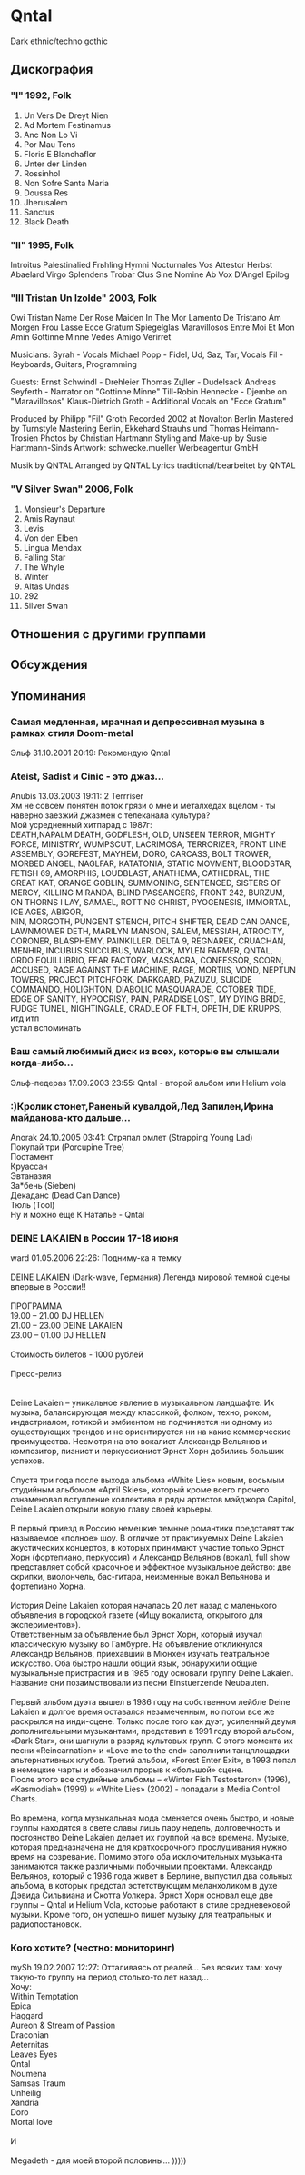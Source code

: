 # Qntal

Dark ethnic/techno gothic

## Дискография

### "I" 1992, Folk

1. Un Vers De Dreyt Nien
2. Ad Mortem Festinamus
3. Anc Non Lo Vi
4. Por Mau Tens
5. Floris E Blanchaflor
6. Unter der Linden
7. Rossinhol
8. Non Sofre Santa Maria
9. Doussa Res
10. Jherusalem
11. Sanctus
12. Black Death

### "II" 1995, Folk

Introitus
Palestinalied
Frьhling
Hymni Nocturnales
Vos Attestor
Herbst
Abaelard
Virgo Splendens
Trobar Clus
Sine Nomine
Ab Vox D'Angel
Epilog

### "III Tristan Un Izolde" 2003, Folk

Owi Tristan
Name Der Rose
Maiden In The Mor
Lamento De Tristano
Am Morgen Frou
Lasse
Ecce Gratum
Spiegelglas
Maravillosos
Entre Moi Et Mon Amin
Gottinne Minne
Vedes Amigo
Verirret


Musicians:
Syrah - Vocals
Michael Popp - Fidel, Ud, Saz, Tar, Vocals
Fil - Keyboards, Guitars, Programming

Guests:
Ernst Schwindl - Drehleier
Thomas Zцller - Dudelsack
Andreas Seyferth - Narrator on "Gottinne Minne"
Till-Robin Hennecke - Djembe on "Maravillosos"
Klaus-Dietrich Groth - Additional Vocals on "Ecce Gratum"

Produced by Philipp "Fil" Groth
Recorded 2002 at Novalton Berlin
Mastered by Turnstyle Mastering Berlin, Ekkehard Strauhs und Thomas Heimann-Trosien
Photos by Christian Hartmann
Styling and Make-up by Susie Hartmann-Sinds
Artwork: schwecke.mueller Werbeagentur GmbH

Musik by QNTAL
Arranged by QNTAL
Lyrics traditional/bearbeitet by QNTAL

### "V Silver Swan" 2006, Folk

01. Monsieur's Departure
02. Amis Raynaut
03. Levis
04. Von den Elben
05. Lingua Mendax
06. Falling Star
07. The Whyle
08. Winter
09. Altas Undas
10. 292
11. Silver Swan


## Отношения с другими группами


## Обсуждения


## Упоминания

### Самая медленная, мрачная и депрессивная музыка в рамках стиля Doom-metal

Эльф 31.10.2001 20:19:
Рекомендую Qntal

### Ateist, Sadist и Cinic - это джаз...

Anubis 13.03.2003 19:11:
2 Terrriser<BR>Хм не совсем понятен поток грязи о мне и металхедах вцелом - ты наверно заезжий джазмен с телеканала культура?<BR>Мой усредненный хитпарад с 1987г:<BR>DEATH,NAPALM DEATH, GODFLESH, OLD, UNSEEN TERROR, MIGHTY FORCE, MINISTRY, WUMPSCUT, LACRIMOSA, TERRORIZER, FRONT LINE ASSEMBLY, GOREFEST, MAYHEM, DORO, CARCASS, BOLT TROWER, MORBED ANGEL, NAGLFAR, KATATONIA, STATIC MOVMENT, BLOODSTAR, FETISH 69, AMORPHIS, LOUDBLAST, ANATHEMA, CATHEDRAL, THE GREAT KAT, ORANGE GOBLIN, SUMMONING, SENTENCED, SISTERS OF MERCY, KILLING MIRANDA, BLIND PASSANGERS, FRONT 242, BURZUM, ON THORNS I LAY, SAMAEL, ROTTING CHRIST, PYOGENESIS, IMMORTAL, ICE AGES, ABIGOR,<BR>NIN, MORGOTH, PUNGENT STENCH, PITCH SHIFTER, DEAD CAN DANCE, LAWNMOWER DETH, MARILYN MANSON, SALEM, MESSIAH, ATROCITY, CORONER, BLASPHEMY, PAINKILLER, DELTA 9, REGNAREK, CRUACHAN, MENHIR, INCUBUS SUCCUBUS, WARLOCK, MYLEN FARMER, QNTAL, ORDO EQUILLIBRIO, FEAR FACTORY, MASSACRA, CONFESSOR, SCORN, ACCUSED, RAGE AGAINST THE MACHINE, RAGE, MORTIIS, VOND, NEPTUN TOWERS, PROJECT PITCHFORK, DARKGARD, PAZUZU, SUICIDE COMMANDO, HOLIGHTON, DIABOLIC MASQUARADE, OCTOBER TIDE, EDGE OF SANITY, HYPOCRISY, PAIN, PARADISE LOST, MY DYING BRIDE, FUDGE TUNEL, NIGHTINGALE, CRADLE OF FILTH, OPETH, DIE KRUPPS, итд итп<BR>устал вспоминать<BR>

### Ваш самый любимый диск из всех, которые вы слышали когда-либо...

Эльф-педераз 17.09.2003 23:55:
Qntal - второй альбом или Helium vola

### :)Кролик стонет,Раненый кувалдой,Лед Запилен,Ирина майданова-кто дальше...

Anorak 24.10.2005 03:41:
Стряпал омлет (Strapping Young Lad)<BR>Покупай три (Porcupine Tree)<BR>Постамент<BR>Круассан<BR>Эвтаназия<BR>За*бень (Sieben)<BR>Декаданс (Dead Can Dance)<BR>Тюль (Tool)<BR>Ну и можно еще К Наталье - Qntal

### DEINE LAKAIEN в России 17-18 июня

ward 01.05.2006 22:26:
Подниму-ка я темку <BR><BR>DEINE LAKAIEN (Dark-wave, Германия) Легенда мировой темной сцены впервые в России!! <BR><BR>ПРОГРАММА <BR>19.00 – 21.00 DJ HELLEN <BR>21.00 – 23.00 DEINE LAKAIEN <BR>23.00 – 01.00 DJ HELLEN <BR><BR>Стоимость билетов - 1000 рублей <BR><BR>Пресс-релиз <BR><BR><BR>Deine Lakaien – уникальное явление в музыкальном ландшафте. Их музыка, балансирующая между классикой, фолком, техно, роком, индастриалом, готикой и эмбиентом не подчиняется ни одному из существующих трендов и не ориентируется ни на какие коммерческие преимущества. Несмотря на это вокалист Александр Вельянов и композитор, пианист и перкуссионист Эрнст Хорн добились больших успехов. <BR><BR>Спустя три года после выхода альбома «White Lies» новым, восьмым студийным альбомом «April Skies», который кроме всего прочего ознаменовал вступление коллектива в ряды артистов мэйджора Capitol, Deine Lakaien открыли новую главу своей карьеры. <BR><BR>В первый приезд в Россию немецкие темные романтики представят так называемое «полное» шоу. В отличие от практикуемых Deine Lakaien акустических концертов, в которых принимают участие только Эрнст Хорн (фортепиано, перкуссия) и Александр Вельянов (вокал), full show представляет собой красочное и эффектное музыкальное действо: две скрипки, виолончель, бас-гитара, неизменные вокал Вельянова и фортепиано Хорна. <BR><BR>История Deine Lakaien которая началась 20 лет назад с маленького объявления в городской газете («Ищу вокалиста, открытого для экспериментов»). <BR>Ответственным за объявление был Эрнст Хорн, который изучал классическую музыку во Гамбурге. На объявление откликнулся Александр Вельянов, приехавший в Мюнхен изучать театральное искусство. Оба быстро нашли общий язык, обнаружили общие музыкальные пристрастия и в 1985 году основали группу Deine Lakaien. Название они позаимствовали из песни Einstuerzende Neubauten. <BR><BR>Первый альбом дуэта вышел в 1986 году на собственном лейбле Deine Lakaien и долгое время оставался незамеченным, но потом все же раскрылся на инди-сцене. Только после того как дуэт, усиленный двумя дополнительными музыкантами, представил в 1991 году второй альбом, «Dark Star», они шагнули в разряд культовых групп. С этого момента их песни «Reincarnation» и «Love me to the end» заполнили танцплощадки альтернативных клубов. Третий альбом, «Forest Enter Exit», в 1993 попал в немецкие чарты и обозначил прорыв к «большой» сцене. <BR>После этого все студийные альбомы – «Winter Fish Testosteron» (1996), «Kasmodiah» (1999) и «White Lies» (2002) - попадали в Media Control Charts. <BR><BR>Во времена, когда музыкальная мода сменяется очень быстро, и новые группы находятся в свете славы лишь пару недель, долговечность и постоянство Deine Lakaien делает их группой на все времена. Музыке, которая предназначена не для краткосрочного прослушивания нужно время на созревание. Помимо этого оба исключительных музыканта занимаются также различными побочными проектами. Александр Вельянов, который с 1986 года живет в Берлине, выпустил два сольных альбома, в которых предстал эстетствующим меланхоликом в духе Дэвида Сильвиана и Скотта Уолкера. Эрнст Хорн основал еще две группы – Qntal и Helium Vola, которые работают в стиле средневековой музыки. Кроме того, он успешно пишет музыку для театральных и радиопостановок. 

### Кого хотите? (честно: мониторинг)

mySh 19.02.2007 12:27:
Отталиваясь от реалей... Без всяких там: хочу такую-то группу на период столько-то лет назад...<BR>Хочу:<BR>Within Temptation<BR>Epica<BR>Haggard<BR>Aureon & Stream of Passion<BR>Draconian<BR>Aeternitas<BR>Leaves Eyes<BR>Qntal <BR>Noumena<BR>Samsas Traum<BR>Unheilig<BR>Xandria<BR>Doro<BR>Mortal love<BR><BR>И<BR><BR>Megadeth - для моей второй половины... )))))

